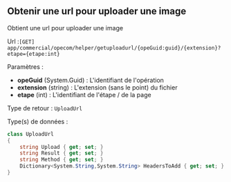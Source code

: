 ## <span id='uploadurl'>Obtenir une url pour uploader une image</span>

Obtient une url pour uploader une image

Url :`[GET] app/commercial/opecom/helper/getuploadurl/{opeGuid:guid}/{extension}?etape={etape:int}`

Paramètres : 

- **opeGuid** (System.Guid) : L'identifiant de l'opération
- **extension** (string) : L'extension (sans le point) du fichier
- **etape** (int) : L'identifiant de l'étape / de la page

Type de retour : `UploadUrl`

Type(s) de données :

```csharp
class UploadUrl
{
	string Upload { get; set; }
	string Result { get; set; }
	string Method { get; set; }
	Dictionary<System.String,System.String> HeadersToAdd { get; set; }
}

```
